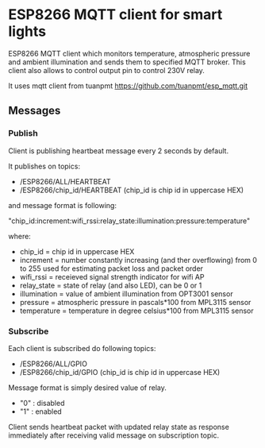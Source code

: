 # ESP8266 MQTT client for smart lights
ESP8266 MQTT client which monitors temperature, atmospheric pressure and ambient illumination and sends them to specified MQTT broker. This client also allows to control output pin to control 230V relay.

It uses mqtt client from tuanpmt https://github.com/tuanpmt/esp_mqtt.git

## Messages
### Publish
Client is publishing heartbeat message every 2 seconds by default.

It publishes on topics:
- /ESP8266/ALL/HEARTBEAT 
- /ESP8266/chip_id/HEARTBEAT (chip_id is chip id in uppercase HEX)

and message format is following:

"chip_id:increment:wifi_rssi:relay_state:illumination:pressure:temperature"

where:
- chip_id = chip id in uppercase HEX
- increment = number constantly increasing (and ther overflowing) from 0 to 255 used for estimating packet loss and packet order
- wifi_rssi = receieved signal strength indicator for wifi AP
- relay_state = state of relay (and also LED), can be 0 or 1
- illumination = value of ambient illumination from OPT3001 sensor
- pressure = atmospheric pressure in pascals*100 from MPL3115 sensor
- temperature = temperature in degree celsius*100 from MPL3115 sensor

### Subscribe
Each client is subscribed do following topics:
- /ESP8266/ALL/GPIO
- /ESP8266/chip_id/GPIO (chip_id is chip id in uppercase HEX)

Message format is simply desired value of relay.
- "0" : disabled
- "1" : enabled

Client sends heartbeat packet with updated relay state as response immediately after receiving valid message on subscription topic.
